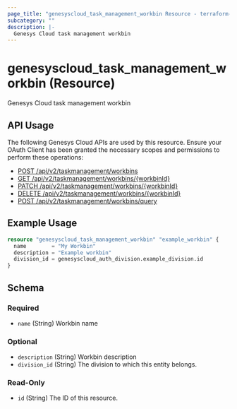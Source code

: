 ```yaml
---
page_title: "genesyscloud_task_management_workbin Resource - terraform-provider-genesyscloud"
subcategory: ""
description: |-
  Genesys Cloud task management workbin
---
```

# genesyscloud_task_management_workbin (Resource)

Genesys Cloud task management workbin

## API Usage
The following Genesys Cloud APIs are used by this resource. Ensure your OAuth Client has been granted the necessary scopes and permissions to perform these operations:

* [POST /api/v2/taskmanagement/workbins](https://developer.genesys.cloud/platform/preview-apis#post-api-v2-taskmanagement-workbins)
* [GET /api/v2/taskmanagement/workbins/{workbinId}](https://developer.genesys.cloud/platform/preview-apis#get-api-v2-taskmanagement-workbins--workbinId-)
* [PATCH /api/v2/taskmanagement/workbins/{workbinId}](https://developer.genesys.cloud/platform/preview-apis#patch-api-v2-taskmanagement-workbins--workbinId-)
* [DELETE /api/v2/taskmanagement/workbins/{workbinId}](https://developer.genesys.cloud/platform/preview-apis#delete-api-v2-taskmanagement-workbins--workbinId-)
* [POST /api/v2/taskmanagement/workbins/query](https://developer.genesys.cloud/platform/preview-apis#post-api-v2-taskmanagement-workbins-query)


## Example Usage

```terraform
resource "genesyscloud_task_management_workbin" "example_workbin" {
  name        = "My Workbin"
  description = "Example workbin"
  division_id = genesyscloud_auth_division.example_division.id
}
```

<!-- schema generated by tfplugindocs -->
## Schema

### Required

- `name` (String) Workbin name

### Optional

- `description` (String) Workbin description
- `division_id` (String) The division to which this entity belongs.

### Read-Only

- `id` (String) The ID of this resource.

